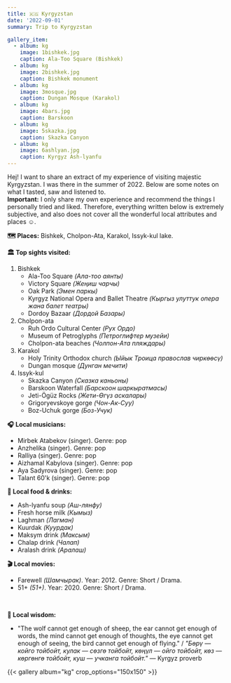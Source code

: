 ```yaml
---
title: 🇰🇬 Kyrgyzstan
date: '2022-09-01'
summary: Trip to Kyrgyzstan

gallery_item:
  - album: kg
    image: 1bishkek.jpg
    caption: Ala-Too Square (Bishkek)
  - album: kg
    image: 2bishkek.jpg
    caption: Bishkek monument
  - album: kg
    image: 3mosque.jpg
    caption: Dungan Mosque (Karakol)
  - album: kg
    image: 4bars.jpg
    caption: Barskoon
  - album: kg
    image: 5skazka.jpg
    caption: Skazka Canyon
  - album: kg
    image: 6ashlyan.jpg
    caption: Kyrgyz Ash-lyanfu
---
```

Hej! I want to share an extract of my experience of visiting majestic Kyrgyzstan. I was there in the summer of 2022. Below are some notes on what I tasted, saw and listened to.<br>
<b>Important:</b> I only share my own experience and recommend the things I personally tried and liked. Therefore, everything written below is extremely subjective, and also does not cover all the wonderful local attributes and places ☺️.

<b>🗺 Places:</b> Bishkek, Cholpon-Ata, Karakol, Issyk-kul lake.<br>

<b>🏛 Top sights visited: </b>
1. Bishkek
    - Ala-Too Square <i>(Ала-тоо аянты)</i>
    - Victory Square <i>(Жеңиш чарчы)</i>
    - Oak Park <i>(Эмен паркы)</i>
    - Kyrgyz National Opera and Ballet Theatre <i>(Кыргыз улуттук опера жана балет театры)</i>
    - Dordoy Bazaar <i>(Дордой Базары)</i>
2. Cholpon-ata
    - Ruh Ordo Cultural Center <i>(Рух Ордо)</i>
    - Museum of Petroglyphs <i>(Петроглифтер музейи)</i>
    - Cholpon-ata beaches <i>(Чолпон-Ата пляждары)</i>
3. Karakol
    - Holy Trinity Orthodox church <i>(Ыйык Троица православ чиркөөсү)</i>
    - Dungan mosque <i>(Дунган мечити)</i>
4. Issyk-kul
    - Skazka Canyon <i>(Сказка каньоны)</i>
    - Barskoon Waterfall <i>(Барскоон шаркыратмасы)</i>
    - Jeti-Ögüz Rocks <i>(Жети-Өгүз аскалары)</i>
    - Grigoryevskoye gorge <i>(Чон-Ак-Суу)</i>
    - Boz-Uchuk gorge <i>(Боз-Учук)</i>

<b>🎧 Local musicians: </b>
- Mirbek Atabekov (singer). Genre: pop
- Anzhelika (singer). Genre: pop 
- Ralliya (singer). Genre: pop 
- Aizhamal Kabylova (singer). Genre: pop 
- Aya Sadyrova (singer). Genre: pop 
- Talant 60'k (singer). Genre: pop 

<b>🥘 Local food & drinks: </b>
- Ash-lyanfu soup <i>(Аш-лянфу)</i>
- Fresh horse milk <i>(Кымыз)</i>
- Laghman <i>(Лагман)</i>
- Kuurdak <i>(Куурдак)</i>
- Maksym drink <i>(Максым)</i>
- Chalap drink <i>(Чалап)</i>
- Aralash drink <i>(Аралаш)</i>

<b>🎬 Local movies:</b>
-  Farewell <i>(Шамчырак)</i>. Year: 2012. Genre: Short / Drama.
-  51+ <i>(51+)</i>. Year: 2020. Genre: Short / Drama.
<br>

<b>🦉 Local wisdom:</b>
- "The wolf cannot get enough of sheep, the ear cannot get enough of words, the mind cannot get enough of thoughts, the eye cannot get enough of seeing, the bird cannot get enough of flying." / <i>"Бөрү — койго тойбойт, кулак — сөзгө тойбойт, көңүл — ойго тойбойт, көз — көргөнгө тойбойт, куш — учканга тойбойт."</i> — Kyrgyz proverb

{{< gallery album="kg" crop_options="150x150" >}}
   

